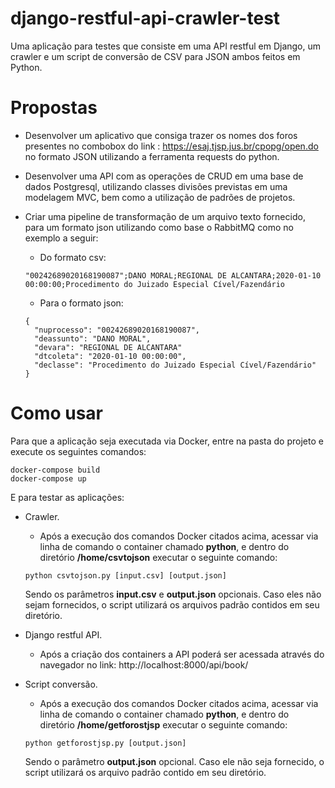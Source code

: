 # django-restful-api-crawler-test

Uma aplicação para testes que consiste em uma API restful em Django, um crawler e um script de conversão de CSV para JSON ambos feitos em Python.

# Propostas

- Desenvolver um aplicativo que consiga trazer os nomes dos foros presentes no combobox do link : https://esaj.tjsp.jus.br/cpopg/open.do no formato JSON utilizando a ferramenta requests do python.

- Desenvolver uma API com as operações de CRUD em uma base de dados Postgresql, utilizando classes divisões previstas em uma modelagem MVC, bem como a utilização de padrões de projetos.

- Criar uma pipeline de transformação de um arquivo texto fornecido, para um formato json utilizando como base o RabbitMQ como no exemplo a seguir:

  - Do formato csv:

  ```
  "00242689020168190087";DANO MORAL;REGIONAL DE ALCANTARA;2020-01-10 00:00:00;Procedimento do Juizado Especial Cível/Fazendário
  ```

  - Para o formato json:

  ```
  {
    "nuprocesso": "00242689020168190087",
    "deassunto": "DANO MORAL",
    "devara": "REGIONAL DE ALCANTARA"
    "dtcoleta": "2020-01-10 00:00:00",
    "declasse": "Procedimento do Juizado Especial Cível/Fazendário"
  }
  ```

# Como usar

Para que a aplicação seja executada via Docker, entre na pasta do projeto e execute os seguintes comandos:

```
docker-compose build
docker-compose up
```

E para testar as aplicações:

- Crawler.
  - Após a execução dos comandos Docker citados acima, acessar via linha de comando o container chamado **python**, e dentro do diretório **/home/csvtojson** executar o seguinte comando:
  
  ```
  python csvtojson.py [input.csv] [output.json]
  ```
  
  Sendo os parâmetros **input.csv** e **output.json** opcionais. Caso eles não sejam fornecidos, o script utilizará os arquivos padrão contidos em seu diretório.

- Django restful API.
  - Após a criação dos containers a API poderá ser acessada através do navegador no link:
  http://localhost:8000/api/book/
  
- Script conversão.
  - Após a execução dos comandos Docker citados acima, acessar via linha de comando o container chamado **python**, e dentro do diretório **/home/getforostjsp** executar o seguinte comando:
  
  ```
  python getforostjsp.py [output.json]
  ```
  
  Sendo o parâmetro **output.json** opcional. Caso ele não seja fornecido, o script utilizará os arquivo padrão contido em seu diretório.
